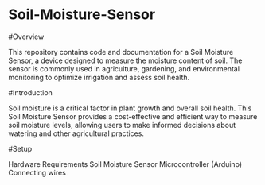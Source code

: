 # Soil-Moisture-Sensor

#Overview

This repository contains code and documentation for a Soil Moisture Sensor, a device designed to measure the moisture content of soil. The sensor is commonly used in agriculture, gardening, and environmental monitoring to optimize irrigation and assess soil health.

#Introduction

Soil moisture is a critical factor in plant growth and overall soil health. This Soil Moisture Sensor provides a cost-effective and efficient way to measure soil moisture levels, allowing users to make informed decisions about watering and other agricultural practices.

#Setup

Hardware Requirements
Soil Moisture Sensor
Microcontroller (Arduino)
Connecting wires

